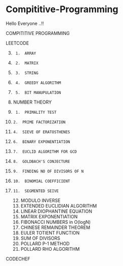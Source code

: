 # Compititive-Programming

Hello Everyone ..!!

COMPITITIVE PROGRAMMING

LEETCODE
 
3.      1.  ARRAY
4.      2.  MATRIX
5.      3.  STRING
6.      4.  GREEDY ALGORITHM
7.      5.  BIT MANUPULATION

8. NUMBER THEORY
9.      1.  PRIMALITY TEST
10.     2.  PRIME FACTORIZATION
11.     4.  SIEVE OF ERATOSTHENES
12.     6.  BINARY EXPONENTIATION
13.     7.  EUCLID ALGORITHM FOR GCD
14.     8.  GOLDBACH'S CONJECTURE
15.     9.  FINDING NO OF DIVISORS OF N
16.     10.  BINOMIAL COEFFICIENT
17.     11.  SEGMENTED SEIVE
    
          
       
      
       
       
       
       
       
       
       
       
       12. MODULO INVERSE
       13. EXTENDED EUCLIDIAN ALGORITHM
       14. LINEAR DIOPHANTINE EQUATION
       15. MATRIX EXPONENTIATION
       16. FIBONACCI NUMBERS in O(logN)
       17. CHINESE REMAINDER THEOREM
       18. EULER TOTIENT FUNCTION
       19. SUM OF DIVISORS
       20. POLLARD P-1 METHOD
       21. POLLARD RHO ALGORITHM




CODECHEF
